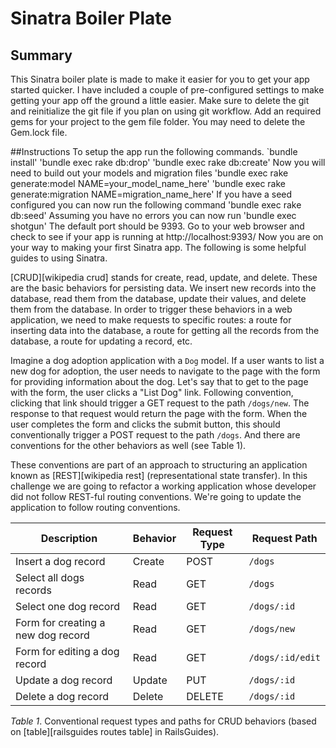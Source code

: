 # Sinatra Boiler Plate

## Summary
This Sinatra boiler plate is made to make it easier for you to get your app started quicker. I have included a couple of pre-configured settings to make getting your app off the ground a little easier. Make sure to delete the git and reinitialize the git file if you plan on using git workflow. Add an required gems for your project to the gem file folder. You may need to delete the Gem.lock file.

##Instructions
To setup the app run the following commands.
`bundle install'
'bundle exec rake db:drop'
'bundle exec rake db:create'
Now you will need to build out your models and migration files
'bundle exec rake generate:model NAME=your_model_name_here'
'bundle exec rake generate:migration NAME=migration_name_here'
If you have a seed configured you can now run the following command
'bundle exec rake db:seed'
Assuming you have no errors you can now run
'bundle exec shotgun'
The default port should be 9393. Go to your web browser and check to see if your app is running at http://localhost:9393/
Now you are on your way to making your first Sinatra app.
The following is some helpful guides to using Sinatra.

[CRUD][wikipedia crud] stands for create, read, update, and delete.  These are the basic behaviors for persisting data.  We insert new records into the database, read them from the database, update their values, and delete them from the database.  In order to trigger these behaviors in a web application, we need to make requests to specific routes: a route for inserting data into the database, a route for getting all the records from the database, a route for updating a record, etc.

Imagine a dog adoption application with a `Dog` model. If a user wants to list a new dog for adoption, the user needs to navigate to the page with the form for providing information about the dog. Let's say that to get to the page with the form, the user clicks a "List Dog" link. Following convention, clicking that link should trigger a GET request to the path `/dogs/new`.  The response to that request would return the page with the form.  When the user completes the form and clicks the submit button, this should conventionally trigger a POST request to the path `/dogs`.  And there are conventions for the other behaviors as well (see Table 1).

These conventions are part of an approach to structuring an application known as [REST][wikipedia rest] (representational state transfer).  In this challenge we are going to refactor a working application whose developer did not follow REST-ful routing conventions.  We're going to update the application to follow routing conventions.

| Description                        | Behavior | Request Type | Request Path     |
|------------------------------------|----------|--------------|------------------|
| Insert a dog record                | Create   | POST         | `/dogs`          |
| Select all dogs records            | Read     | GET          | `/dogs`          |
| Select one dog record              | Read     | GET          | `/dogs/:id`      |
| Form for creating a new dog record | Read     | GET          | `/dogs/new`      |
| Form for editing a dog record      | Read     | GET          | `/dogs/:id/edit` |
| Update a dog record                | Update   | PUT          | `/dogs/:id`      |
| Delete a dog record                | Delete   | DELETE       | `/dogs/:id`      |
*Table 1*.  Conventional request types and paths for CRUD behaviors (based on [table][railsguides routes table] in RailsGuides).




